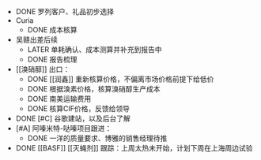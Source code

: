 - DONE 罗列客户、礼品初步选择
- Curia
	- DONE 成本核算
- 吴赣出差后续
	- LATER 单耗确认、成本测算并补充到报告中
	- DONE 报告梳理
- [[溴硝醇]] 出口：
	- DONE [[润鑫]] 重新核算价格，不偏离市场价格前提下给低价
	- DONE 根据溴素价格，核算溴硝醇生产成本
	- DONE 南美运输费用
	- DONE 核算CIF价格，反馈给领导
- DONE [#C] 谷歌建站，以及后台了解
- [#A] 阿嗪米特-哒嗪项目跟进：
	- DONE 一洋的质量要求、博雅的销售经理待推
- DONE [[BASF]] [[灭蝇剂]] 跟踪：上周太热未开始，计划下周在上海周边试验